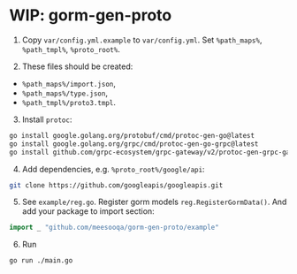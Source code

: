 # WIP: gorm-gen-proto

1. Copy `var/config.yml.example` to `var/config.yml`. Set `%path_maps%`, `%path_tmpl%`, `%proto_root%`.

2. These files should be created:
- `%path_maps%/import.json`,
- `%path_maps%/type.json`,
- `%path_tmpl%/proto3.tmpl`.

3. Install `protoc`:
```bash
go install google.golang.org/protobuf/cmd/protoc-gen-go@latest
go install google.golang.org/grpc/cmd/protoc-gen-go-grpc@latest
go install github.com/grpc-ecosystem/grpc-gateway/v2/protoc-gen-grpc-gateway@latest
```

4. Add dependencies, e.g. `%proto_root%/google/api`:
```bash
git clone https://github.com/googleapis/googleapis.git
```

5. See `example/reg.go`. Register gorm models `reg.RegisterGormData()`.
And add your package to import section:
```go
import _ "github.com/meesooqa/gorm-gen-proto/example"
```

6. Run
```bash
go run ./main.go
```